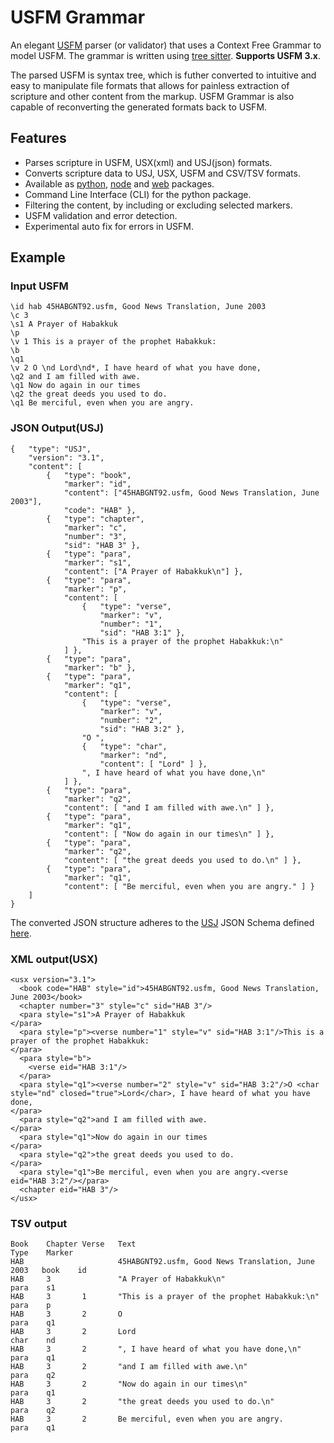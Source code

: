 # USFM Grammar

An elegant [USFM](https://github.com/ubsicap/usfm) parser (or validator) that uses a Context Free Grammar to model USFM. The grammar is written using [tree sitter](https://github.com/tree-sitter/tree-sitter). **Supports USFM 3.x**. 

The parsed USFM is syntax tree, which is futher converted to intuitive and easy to manipulate file formats that allows for painless extraction of scripture and other content from the markup. USFM Grammar is also capable of reconverting the generated formats back to USFM.

## Features
- Parses scripture in USFM, USX(xml) and USJ(json) formats.
- Converts scripture data to USJ, USX, USFM and CSV/TSV formats.
- Available as [python](https://pypi.org/project/usfm-grammar/), [node](https://www.npmjs.com/package/usfm-grammar) and [web](https://www.npmjs.com/package/usfm-grammar-web) packages.
- Command Line Interface (CLI) for the python package.
- Filtering the content, by including or excluding selected markers.
- USFM validation and error detection.
- Experimental auto fix for errors in USFM.


## Example

### Input USFM</th></tr><td>

```
\id hab 45HABGNT92.usfm, Good News Translation, June 2003
\c 3
\s1 A Prayer of Habakkuk
\p
\v 1 This is a prayer of the prophet Habakkuk:
\b
\q1
\v 2 O \nd Lord\nd*, I have heard of what you have done,
\q2 and I am filled with awe.
\q1 Now do again in our times
\q2 the great deeds you used to do.
\q1 Be merciful, even when you are angry.
```
  
### JSON Output(USJ)

```
{   "type": "USJ",
    "version": "3.1",
    "content": [
        {   "type": "book",
            "marker": "id",
            "content": ["45HABGNT92.usfm, Good News Translation, June 2003"],
            "code": "HAB" },
        {   "type": "chapter",
            "marker": "c",
            "number": "3",
            "sid": "HAB 3" },
        {   "type": "para",
            "marker": "s1",
            "content": ["A Prayer of Habakkuk\n"] },
        {   "type": "para",
            "marker": "p",
            "content": [
                {   "type": "verse",
                    "marker": "v",
                    "number": "1",
                    "sid": "HAB 3:1" },
                "This is a prayer of the prophet Habakkuk:\n"
            ] },
        {   "type": "para",
            "marker": "b" },
        {   "type": "para",
            "marker": "q1",
            "content": [
                {   "type": "verse",
                    "marker": "v",
                    "number": "2",
                    "sid": "HAB 3:2" },
                "O ",
                {   "type": "char",
                    "marker": "nd",
                    "content": [ "Lord" ] },
                ", I have heard of what you have done,\n"
            ] },
        {   "type": "para",
            "marker": "q2",
            "content": [ "and I am filled with awe.\n" ] },
        {   "type": "para",
            "marker": "q1",
            "content": [ "Now do again in our times\n" ] },
        {   "type": "para",
            "marker": "q2",
            "content": [ "the great deeds you used to do.\n" ] },
        {   "type": "para",
            "marker": "q1",
            "content": [ "Be merciful, even when you are angry." ] }
    ]
}

```

The converted JSON structure adheres to the [USJ](https://docs.usfm.bible/usfm/3.1/index.html) JSON Schema defined [here](https://github.com/usfm-bible/tcdocs/blob/main/grammar/usj.js).

### XML output(USX)

```
<usx version="3.1">
  <book code="HAB" style="id">45HABGNT92.usfm, Good News Translation, June 2003</book>
  <chapter number="3" style="c" sid="HAB 3"/>
  <para style="s1">A Prayer of Habakkuk
</para>
  <para style="p"><verse number="1" style="v" sid="HAB 3:1"/>This is a prayer of the prophet Habakkuk:
</para>
  <para style="b">
    <verse eid="HAB 3:1"/>
  </para>
  <para style="q1"><verse number="2" style="v" sid="HAB 3:2"/>O <char style="nd" closed="true">Lord</char>, I have heard of what you have done,
</para>
  <para style="q2">and I am filled with awe.
</para>
  <para style="q1">Now do again in our times
</para>
  <para style="q2">the great deeds you used to do.
</para>
  <para style="q1">Be merciful, even when you are angry.<verse eid="HAB 3:2"/></para>
  <chapter eid="HAB 3"/>
</usx>
```


### TSV output
  
```
Book    Chapter Verse   Text                                                Type    Marker
HAB                     45HABGNT92.usfm, Good News Translation, June 2003   book    id
HAB     3               "A Prayer of Habakkuk\n"                            para    s1
HAB     3       1       "This is a prayer of the prophet Habakkuk:\n"       para    p
HAB     3       2       O                                                   para    q1
HAB     3       2       Lord                                                char    nd
HAB     3       2       ", I have heard of what you have done,\n"           para    q1
HAB     3       2       "and I am filled with awe.\n"                       para    q2
HAB     3       2       "Now do again in our times\n"                       para    q1
HAB     3       2       "the great deeds you used to do.\n"                 para    q2
HAB     3       2       Be merciful, even when you are angry.               para    q1

```




